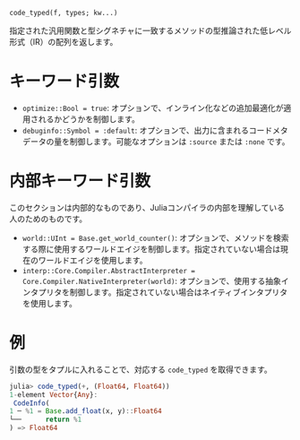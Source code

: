 ```
code_typed(f, types; kw...)
```

指定された汎用関数と型シグネチャに一致するメソッドの型推論された低レベル形式（IR）の配列を返します。

# キーワード引数

  * `optimize::Bool = true`: オプションで、インライン化などの追加最適化が適用されるかどうかを制御します。
  * `debuginfo::Symbol = :default`: オプションで、出力に含まれるコードメタデータの量を制御します。可能なオプションは `:source` または `:none` です。

# 内部キーワード引数

このセクションは内部的なものであり、Juliaコンパイラの内部を理解している人のためのものです。

  * `world::UInt = Base.get_world_counter()`: オプションで、メソッドを検索する際に使用するワールドエイジを制御します。指定されていない場合は現在のワールドエイジを使用します。
  * `interp::Core.Compiler.AbstractInterpreter = Core.Compiler.NativeInterpreter(world)`: オプションで、使用する抽象インタプリタを制御します。指定されていない場合はネイティブインタプリタを使用します。

# 例

引数の型をタプルに入れることで、対応する `code_typed` を取得できます。

```julia
julia> code_typed(+, (Float64, Float64))
1-element Vector{Any}:
 CodeInfo(
1 ─ %1 = Base.add_float(x, y)::Float64
└──      return %1
) => Float64
```
